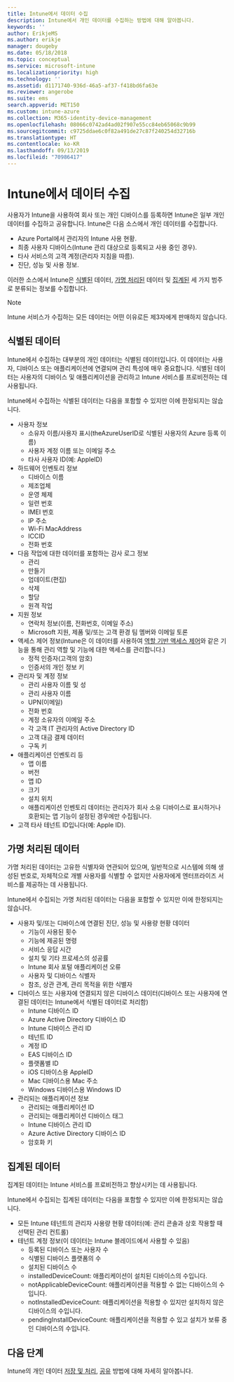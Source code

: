 ```yaml
---
title: Intune에서 데이터 수집
description: Intune에서 개인 데이터를 수집하는 방법에 대해 알아봅니다.
keywords: ''
author: ErikjeMS
ms.author: erikje
manager: dougeby
ms.date: 05/18/2018
ms.topic: conceptual
ms.service: microsoft-intune
ms.localizationpriority: high
ms.technology: ''
ms.assetid: d1171740-936d-46a5-af37-f418bd6fa63e
ms.reviewer: angerobe
ms.suite: ems
search.appverid: MET150
ms.custom: intune-azure
ms.collection: M365-identity-device-management
ms.openlocfilehash: 08066c0742ad4ad02f907e55cc84eb65068c9b99
ms.sourcegitcommit: c9725ddae6c0f82a491de27c87f240254d32716b
ms.translationtype: HT
ms.contentlocale: ko-KR
ms.lasthandoff: 09/13/2019
ms.locfileid: "70986417"
---
```

# <a name="data-collection-in-intune"></a>Intune에서 데이터 수집

사용자가 Intune을 사용하여 회사 또는 개인 디바이스를 등록하면 Intune은 일부 개인 데이터를 수집하고 공유합니다. Intune은 다음 소스에서 개인 데이터를 수집합니다.

- Azure Portal에서 관리자의 Intune 사용 현황.
- 최종 사용자 디바이스(Intune 관리 대상으로 등록되고 사용 중인 경우).
- 타사 서비스의 고객 계정(관리자 지침을 따름).
- 진단, 성능 및 사용 정보.

이러한 소스에서 Intune은 [식별된](#identified-data) 데이터, [가명 처리된](#pseudonymized-data) 데이터 및 [집계된](#aggregated-data) 세 가지 범주로 분류되는 정보를 수집합니다.

> [!NOTE]
> Intune 서비스가 수집하는 모든 데이터는 어떤 이유로든 제3자에게 판매하지 않습니다.

## <a name="identified-data"></a>식별된 데이터

Intune에서 수집하는 대부분의 개인 데이터는 식별된 데이터입니다. 이 데이터는 사용자, 디바이스 또는 애플리케이션에 연결되며 관리 특성에 매우 중요합니다. 식별된 데이터는 사용자의 디바이스 및 애플리케이션을 관리하고 Intune 서비스를 프로비전하는 데 사용됩니다.

Intune에서 수집하는 식별된 데이터는 다음을 포함할 수 있지만 이에 한정되지는 않습니다. 

- 사용자 정보
  - 소유자 이름/사용자 표시(theAzureUserID로 식별된 사용자의 Azure 등록 이름)
  - 사용자 계정 이름 또는 이메일 주소
  - 타사 사용자 ID(예: AppleID)
- 하드웨어 인벤토리 정보
  - 디바이스 이름
  - 제조업체
  - 운영 체제
  - 일련 번호
  - IMEI 번호
  - IP 주소
  - Wi-Fi MacAddress
  - ICCID
  - 전화 번호
- 다음 작업에 대한 데이터를 포함하는 감사 로그 정보
  - 관리
  - 만들기
  - 업데이트(편집)
  - 삭제
  - 할당
  - 원격 작업
- 지원 정보
  - 연락처 정보(이름, 전화번호, 이메일 주소)
  - Microsoft 지원, 제품 및/또는 고객 환경 팀 멤버와 이메일 토론
- 액세스 제어 정보(Intune은 이 데이터를 사용하여 [역할 기반 액세스 제어](role-based-access-control.md)와 같은 기능을 통해 관리 역할 및 기능에 대한 액세스를 관리합니다.)
  - 정적 인증자(고객의 암호)
  - 인증서의 개인 정보 키 
- 관리자 및 계정 정보
  - 관리 사용자 이름 및 성
  - 관리 사용자 이름
  - UPN(이메일)
  - 전화 번호
  - 계정 소유자의 이메일 주소
  - 각 고객 IT 관리자의 Active Directory ID
  - 고객 대금 결제 데이터
  - 구독 키
- 애플리케이션 인벤토리 등
  - 앱 이름
  - 버전
  - 앱 ID
  - 크기
  - 설치 위치
  - 애플리케이션 인벤토리 데이터는 관리자가 회사 소유 디바이스로 표시하거나 호환되는 앱 기능이 설정된 경우에만 수집됩니다.  
- 고객 타사 테넌트 ID입니다(예: Apple ID). 

## <a name="pseudonymized-data"></a>가명 처리된 데이터

가명 처리된 데이터는 고유한 식별자와 연관되어 있으며, 일반적으로 시스템에 의해 생성된 번호로, 자체적으로 개별 사용자를 식별할 수 없지만 사용자에게 엔터프라이즈 서비스를 제공하는 데 사용됩니다. 

Intune에서 수집되는 가명 처리된 데이터는 다음을 포함할 수 있지만 이에 한정되지는 않습니다. 

- 사용자 및/또는 디바이스에 연결된 진단, 성능 및 사용량 현황 데이터
  - 기능이 사용된 횟수
  - 기능에 제공된 명령
  - 서비스 응답 시간
  - 설치 및 기타 프로세스의 성공률
  - Intune 회사 포털 애플리케이션 오류
  - 사용자 및 디바이스 식별자
  - 참조, 상관 관계, 관리 목적을 위한 식별자 
- 디바이스 또는 사용자에 연결되지 않은 디바이스 데이터(디바이스 또는 사용자에 연결된 데이터는 Intune에서 식별된 데이터로 처리함)
  - Intune 디바이스 ID
  - Azure Active Directory 디바이스 ID
  - Intune 디바이스 관리 ID
  - 테넌트 ID
  - 계정 ID
  - EAS 디바이스 ID
  - 플랫폼별 ID
  - iOS 디바이스용 AppleID
  - Mac 디바이스용 Mac 주소
  - Windows 디바이스용 Windows ID
- 관리되는 애플리케이션 정보
  - 관리되는 애플리케이션 ID
  - 관리되는 애플리케이션 디바이스 태그
  - Intune 디바이스 관리 ID
  - Azure Active Directory 디바이스 ID
  - 암호화 키

## <a name="aggregated-data"></a>집계된 데이터

집계된 데이터는 Intune 서비스를 프로비전하고 향상시키는 데 사용됩니다. 

Intune에서 수집되는 집계된 데이터는 다음을 포함할 수 있지만 이에 한정되지는 않습니다. 

- 모든 Intune 테넌트의 관리자 사용량 현황 데이터(예: 관리 콘솔과 상호 작용할 때 선택된 관리 컨트롤)
- 테넌트 계정 정보(이 데이터는 Intune 블레이드에서 사용할 수 있음)
  - 등록된 디바이스 또는 사용자 수
  - 식별된 디바이스 플랫폼의 수  
  - 설치된 디바이스 수
  - installedDeviceCount: 애플리케이션이 설치된 디바이스의 수입니다.
  - notApplicableDeviceCount: 애플리케이션을 적용할 수 없는 디바이스의 수입니다.
  - notInstalledDeviceCount: 애플리케이션을 적용할 수 있지만 설치하지 않은 디바이스의 수입니다.
  - pendingInstallDeviceCount: 애플리케이션을 적용할 수 있고 설치가 보류 중인 디바이스의 수입니다.

## <a name="next-steps"></a>다음 단계

Intune의 개인 데이터 [저장 및 처리](privacy-data-store-process.md), [공유](privacy-data-secure-share.md) 방법에 대해 자세히 알아봅니다. 
